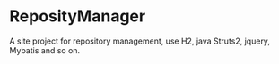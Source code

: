 # ReposityManager
A site project for repository management, use H2, java Struts2, jquery, Mybatis and so on.
